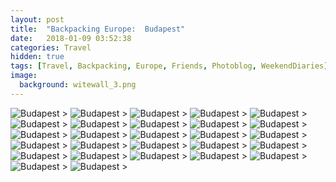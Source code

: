 ```yaml
---
layout: post
title:  "Backpacking Europe:  Budapest"
date:   2018-01-09 03:52:38
categories: Travel
hidden: true
tags: [Travel, Backpacking, Europe, Friends, Photoblog, WeekendDiaries]
image:
  background: witewall_3.png
---
```

<img src="https://i.imgur.com/BrlFPJr.jpg" alt="Budapest">
>

<img src="https://i.imgur.com/n7r8r6o.jpg" alt="Budapest">
>

<img src="https://i.imgur.com/YfsxffI.jpg" alt="Budapest">
>

<img src="https://i.imgur.com/RadC8Cu.jpg" alt="Budapest">
>

<img src="https://i.imgur.com/cuynZAd.jpg" alt="Budapest">
>

<img src="https://i.imgur.com/7IY744U.jpg" alt="Budapest">
>

<img src="https://i.imgur.com/xUhwEEO.jpg" alt="Budapest">
>

<img src="https://i.imgur.com/BJFAyey.jpg" alt="Budapest">
>

<img src="https://i.imgur.com/wG6c29V.jpg" alt="Budapest">
>

<img src="https://i.imgur.com/r6tNt93.jpg" alt="Budapest">
>

<img src="https://i.imgur.com/VZ43qWG.jpg" alt="Budapest">
>

<img src="https://i.imgur.com/sH1r6uc.jpg" alt="Budapest">
>

<img src="https://i.imgur.com/LmmaOES.jpg" alt="Budapest">
>

<img src="https://i.imgur.com/jfkdotU.jpg" alt="Budapest">
>

<img src="https://i.imgur.com/fZDRSCP.jpg" alt="Budapest">
>

<img src="https://i.imgur.com/7ylILYB.jpg" alt="Budapest">
>

<img src="https://i.imgur.com/uoO2X3d.jpg" alt="Budapest">
>

<img src="https://i.imgur.com/aVjPeex.jpg" alt="Budapest">
>

<img src="https://i.imgur.com/gjzKlBk.jpg" alt="Budapest">
>

<img src="https://i.imgur.com/8wcEIe2.jpg" alt="Budapest">
>

<img src="https://i.imgur.com/z4oSahz.jpg" alt="Budapest">
>

<img src="https://i.imgur.com/bu1JfRM.jpg" alt="Budapest">
>

<img src="https://i.imgur.com/AnTQNjL.jpg" alt="Budapest">
>

<img src="https://i.imgur.com/nyTywf9.jpg" alt="Budapest">
>

<img src="https://i.imgur.com/wiPq72l.jpg" alt="Budapest">
>

<img src="https://i.imgur.com/hLFnuq4.jpg" alt="Budapest">
>

<img src="https://i.imgur.com/wJEAUwN.jpg" alt="Budapest">
>
